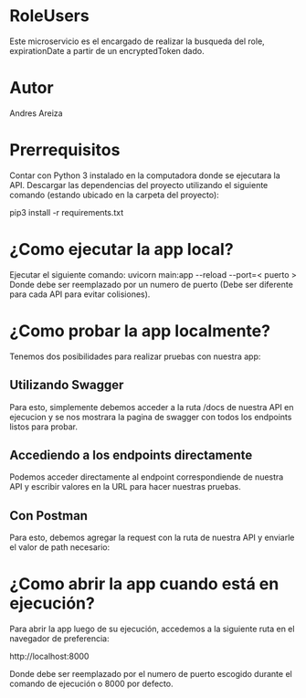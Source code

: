# RoleUsers
Este microservicio es el encargado de realizar la busqueda del role, expirationDate a partir de un
encryptedToken dado.

# Autor
Andres Areiza

# Prerrequisitos
Contar con Python 3 instalado en la computadora donde se ejecutara la API.
Descargar las dependencias del proyecto utilizando el siguiente comando (estando ubicado en la carpeta del proyecto):

pip3 install -r requirements.txt

# ¿Como ejecutar la app local?
Ejecutar el siguiente comando:
uvicorn main:app --reload --port=< puerto >
Donde <puerto> debe ser reemplazado por un numero de puerto (Debe ser diferente para cada API para evitar colisiones).

# ¿Como probar la app localmente?
Tenemos dos posibilidades para realizar pruebas con nuestra app:

## Utilizando Swagger
Para esto, simplemente debemos acceder a la ruta /docs de nuestra API en ejecucion y se nos mostrara la pagina de swagger con todos los endpoints listos para probar.

## Accediendo a los endpoints directamente
Podemos acceder directamente al endpoint correspondiende de nuestra API y escribir valores en la URL para hacer nuestras pruebas.

## Con Postman
Para esto, debemos agregar la request con la ruta de nuestra API y enviarle el valor de path necesario:

# ¿Como abrir la app cuando está en ejecución?
Para abrir la app luego de su ejecución, accedemos a la siguiente ruta en el navegador de preferencia:
  
http://localhost:8000
  
Donde <puerto> debe ser reemplazado por el numero de puerto escogido durante el comando de ejecución o 8000 por defecto.
